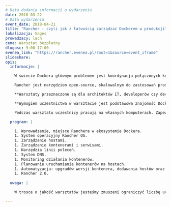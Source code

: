 ```yaml
---
# Data dodania informacji o wydarzeniu
date: 2018-03-22
# Data wydarzenia
event_date: 2018-04-21
title: "Rancher - czyli jak z łatwością zarządzać Dockerem w produkcji"
lokalizacja: Sages
prowadzacy: lach
cena: Warsztat bezpłatny
dlugosc: 9:00-17:00
evenea_link: "https://rancher.evenea.pl/?out=1&source=event_iframe"
slideshare:
opis:
  informacje: |

    W świecie Dockera głównym problemem jest koordynacja połączonych kontenerów pomiędzy różnymi zasobami z chmurze tak, aby mogły one być zdeployowane na wielu hostach jednocześnie komunikując się między sobą bezproblemowo, szybko i bezpiecznie. Często wygląda to tak że cały team DevOps zaangażowany jest w uruchamianie środowiska developerskiego. Dlatego też orkiestracja jest jednym z najważniejszych elementów ekostystemu Dockera. Wszystkie z narzędzi orkiestracji: Docker Swarm, Kubernetes, Apache Mesos mają swoja filozofię, przypadki użycia i architekturę. Narzędzia te ułatwiają łączenie kontenerów pomiędzy różnymi hostami poprzez zarządzaną przez siebie sieć ale nawet konfigurowanie warstwy orkiestracji może być bardzo skomplikowane.

    Rancher jest narzędziem open-source, skalowalnym do zastosowań produkcyjnych, zbudowanym w celu uproszczenia orkiestracji i zarządzania Dockerem. Przy użyciu Ranchera organizacje nie muszą budować od zera platform zarządzania Dockerowymi serwisami ponieważ Ranchera dostarcza cały stack softwarowy potrzebny do zarządzania kontenerami w produkcji.

    **Warsztaty przeznaczone są dla architektów IT, developerów czy devops, którzy już pracują/lub chcą zacząć pracować w ekosystemie Dockera.** Po zakończeniu warsztatów uczestnicy będą posiadali szczegółową wiedzę o narzędziu Rancher, będą potrafili zarządzać kontenerami oraz zasobami (dodawanie, upgrady, skalowanie, monitoring). Dowiedzą się w jaki sposób Rancher może zmienić proces produkcji oprogramowania w ich organizacji oraz jak może zmienić zarządzanie systemem produkcyjnym.

    **Wymogiem uczestnictwa w warsztacie jest podstawowa znajomość Dockera, umiejętność korzystania z linii poleceń oraz ogólna wiedza o działaniu aplikacji webowych.**

    Podczas warsztatu uczestnicy pracują na własnych komputerach. Zapewniamy pizzę dla uczestników oraz dostęp do kawy i herbaty.

  program: |

    1. Wprowadzenie, miejsce Ranchera w ekosystemie Dockera.
    1. System operacyjny Rancher OS.
    1. Zarządzanie hostami.
    1. Zarządzanie kontenerami i serwisami.
    1. Narzędzia linii poleceń.
    1. System DNS.
    1. Monitoring działania kontenerów.
    1. Planowanie uruchamiania kontenerów na hostach.
    1. Automatyzacja: upgradów wersji kontenera, dodawania hostów oraz skalowania serwisów.
    1. Rancher 2.0.
  
  uwaga: |

    W trosce o jakość warsztatów jesteśmy zmuszeni ograniczyć liczbę uczestników. **Kwalifikacja odbywa się na podstawie odpowiedzi udzielonych w formularzu zgłoszeniowym oraz - w dalszym kroku - kolejności zgłoszeń.** Potwierdzenie udziału w warsztatach wraz z instrukcją przygotowania środowiska otrzymasz najpóźniej na 7 dni przed planowaną datą wydarzenia.

---
```

